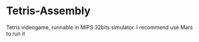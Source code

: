 # Tetris-Assembly
Tetris videogame, runnable in MIPS 32bits simulator. I recommend use Mars to run it
